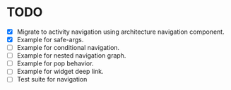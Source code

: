 # TODO

- [x] Migrate to activity navigation using architecture navigation component.
- [x] Example for safe-args.
- [ ] Example for conditional navigation.
- [ ] Example for nested navigation graph.
- [ ] Example for pop behavior.
- [ ] Example for widget deep link.
- [ ] Test suite for navigation
